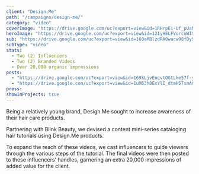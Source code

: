 ```yaml
---
client: "Design.Me"
path: "/campaigns/design-me/"
category: "video"
coverImage: "https://drive.google.com/uc?export=view&id=1RHrpEi-Uf_pUaNvvEUDnZw9y5wJqgcP0"
heroImage: "https://drive.google.com/uc?export=view&id=12IyHELFVorcoWISZqdPiggvOYrWALZvf"
sub: "https://drive.google.com/uc?export=view&id=160aMBlzdRA0wacw98fBySZU1_DQiljCL"
subType: "video"
stats:
  - Two (2) Influencers
  - Two (2) Branded Videos
  - Over 20,000 organic impressions
posts:
  - "https://drive.google.com/uc?export=view&id=169kLjvEuevtOGtLke57f-yzRVX9rLQNy"
  - "https://drive.google.com/uc?export=view&id=1uM63h0ExYlI_dtmH5TsmAQ1DLs_UiceT"
press:
showInProjects: true
---
```


Being a relatively young brand, Design.Me sought to increase awareness of their hair care products.

Partnering with Blink Beauty, we devised a content mini-series cataloging hair tutorials using Design.Me products.

To expand the reach of these videos, we cast influencers to guide viewers through the various steps of the tutorial. The final videos were then posted to these influencers' handles, garnering an extra 20,000 impressions of added value for the client.
